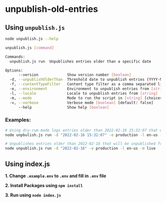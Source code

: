 # unpublish-old-entries

## Using `unpublish.js`

```bash
node unpublish.js --help

unpublish.js [command]

Commands:
  unpublish.js run  Unpublishes entries older than a specific date

Options:
      --version             Show version number [boolean]
  -d, --unpublishOlderThan  Threshold date to unpublish entries (YYYY-MM-DD [HH:mm:ss]) [string] [required]
  -f, --contentTypeFilter   Content type filter as a comma separated list of content types [string]
  -e, --environment         Environment to unpublish entries from [string] [required]
  -l, --locale              Locale to unpublish entries from [string] [required]
  -m, --mode                Mode to run the script in [string] [choices: "live", "dry-run"] [default: "dry-run"]
  -v, --verbose             Verbose mode [boolean] [default: false]
      --help                Show help [boolean]
```

### Examples:

```bash
# Using dry-rum mode logs entries older than 2022-02-16 15:32:07 that will be unpublished from production environment for en-us locale for article and home content types, when running in live mode.
node unpbulish.js run -d "2022-02-16 15:32:07" -e production -l en-us -f article,home -m dry-run  --v

# Unpublishes entries older than 2022-02-16 that will be unpublished from production environment for en-us locale for article and home content types.
node unpublish.js run -d "2022-02-16" -e production -l en-us -m live
```

## Using index.js

**1. Change `.example.env` to `.env` and fill in `.env` file**

**2. Install Packages using `npm install`**

**3. Run using `node index.js`**
